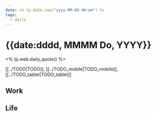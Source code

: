 ```yaml
---
date: <% tp.date.now("yyyy-MM-DD HH:mm") %>
tags:
  - daily
---
```


# {{date:dddd, MMMM Do, YYYY}}

<% tp.web.daily_quote() %>

[[../TODO|TODO]], [[../TODO_mobile|TODO_mobile]], [[../TODO_tablet|TODO_tablet]]

## Work


## Life

